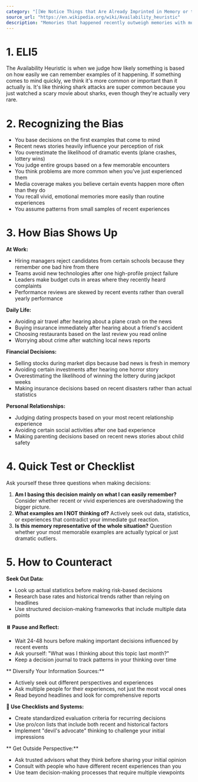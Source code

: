 ```yaml
---
category: "[[We Notice Things that Are Already Imprinted in Memory or that Are Repeated Often]]"
source_url: "https://en.wikipedia.org/wiki/Availability_heuristic"
description: "Memories that happened recently outweigh memories with more impact from the past."
---
```


# 1. ELI5

The Availability Heuristic is when we judge how likely something is based on how easily we can remember examples of it happening. If something comes to mind quickly, we think it's more common or important than it actually is. It's like thinking shark attacks are super common because you just watched a scary movie about sharks, even though they're actually very rare.

# 2. Recognizing the Bias

- You base decisions on the first examples that come to mind
- Recent news stories heavily influence your perception of risk
- You overestimate the likelihood of dramatic events (plane crashes, lottery wins)
- You judge entire groups based on a few memorable encounters
- You think problems are more common when you've just experienced them
- Media coverage makes you believe certain events happen more often than they do
- You recall vivid, emotional memories more easily than routine experiences
- You assume patterns from small samples of recent experiences

# 3. How Bias Shows Up

**At Work:**
- Hiring managers reject candidates from certain schools because they remember one bad hire from there
- Teams avoid new technologies after one high-profile project failure
- Leaders make budget cuts in areas where they recently heard complaints
- Performance reviews are skewed by recent events rather than overall yearly performance

**Daily Life:**
- Avoiding air travel after hearing about a plane crash on the news
- Buying insurance immediately after hearing about a friend's accident
- Choosing restaurants based on the last review you read online
- Worrying about crime after watching local news reports

**Financial Decisions:**
- Selling stocks during market dips because bad news is fresh in memory
- Avoiding certain investments after hearing one horror story
- Overestimating the likelihood of winning the lottery during jackpot weeks
- Making insurance decisions based on recent disasters rather than actual statistics

**Personal Relationships:**
- Judging dating prospects based on your most recent relationship experience
- Avoiding certain social activities after one bad experience
- Making parenting decisions based on recent news stories about child safety

# 4. Quick Test or Checklist

Ask yourself these three questions when making decisions:

1. **Am I basing this decision mainly on what I can easily remember?** Consider whether recent or vivid experiences are overshadowing the bigger picture.
2. **What examples am I NOT thinking of?** Actively seek out data, statistics, or experiences that contradict your immediate gut reaction.
3. **Is this memory representative of the whole situation?** Question whether your most memorable examples are actually typical or just dramatic outliers.

# 5. How to Counteract

**Seek Out Data:**
- Look up actual statistics before making risk-based decisions
- Research base rates and historical trends rather than relying on headlines
- Use structured decision-making frameworks that include multiple data points

**⏸️ Pause and Reflect:**
- Wait 24-48 hours before making important decisions influenced by recent events
- Ask yourself: "What was I thinking about this topic last month?"
- Keep a decision journal to track patterns in your thinking over time

** Diversify Your Information Sources:**
- Actively seek out different perspectives and experiences
- Ask multiple people for their experiences, not just the most vocal ones
- Read beyond headlines and look for comprehensive reports

**📝 Use Checklists and Systems:**
- Create standardized evaluation criteria for recurring decisions
- Use pro/con lists that include both recent and historical factors
- Implement "devil's advocate" thinking to challenge your initial impressions

** Get Outside Perspective:**
- Ask trusted advisors what they think before sharing your initial opinion
- Consult with people who have different recent experiences than you
- Use team decision-making processes that require multiple viewpoints